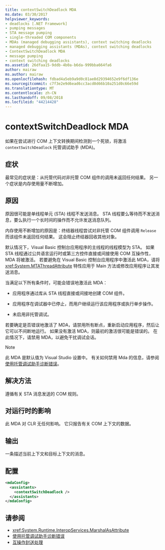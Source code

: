 ```yaml
---
title: contextSwitchDeadlock MDA
ms.date: 03/30/2017
helpviewer_keywords:
- deadlocks [.NET Framework]
- pumping messages
- STA message pumping
- single-threaded COM components
- MDAs (managed debugging assistants), context switching deadlocks
- managed debugging assistants (MDAs), context switching deadlocks
- ContextSwitchDeadlock MDA
- message pumping
- context switching deadlocks
ms.assetid: 26dfaa15-9ddb-4b0a-b6da-999bba664fa6
author: mairaw
ms.author: mairaw
ms.openlocfilehash: fdbad4a5eb9a9d0c81ae8d29394652e9f6df136e
ms.sourcegitcommit: c7f3e2e9d6ead6cc3acd0d66b10a251d0c66e59d
ms.translationtype: MT
ms.contentlocale: zh-CN
ms.lasthandoff: 09/08/2018
ms.locfileid: "44214428"
---
```

# <a name="contextswitchdeadlock-mda"></a>contextSwitchDeadlock MDA

如果在尝试进行 COM 上下文转换期间检测到一个死锁，将激活 `contextSwitchDeadlock` 托管调试助手 (MDA)。

## <a name="symptoms"></a>症状

最常见的症状是：从托管代码对非托管 COM 组件的调用未返回任何结果。  另一个症状是内存使用量不断增加。

## <a name="cause"></a>原因

原因很可能是单线程单元 (STA) 线程不发送消息。 STA 线程要么等待而不发送消息，要么执行一个长时间的操作而不允许发送消息队列。

内存使用不断增加的原因是：终结器线程尝试对非托管 COM 组件调用 `Release` 而该组件未返回任何结果。  这会阻止终结器回收其他对象。

默认情况下，Visual Basic 控制台应用程序的主线程的线程模型为 STA。 如果 STA 线程通过公共语言运行时或第三方控件直接或间接使用 COM 互操作性，MDA 将被激活。  若要避免在 Visual Basic 控制台应用程序中激活此 MDA，请将 <xref:System.MTAThreadAttribute> 特性应用于 Main 方法或修改应用程序让其发送消息。

当满足以下所有条件时，可能会错误地激活此 MDA：

-   应用程序通过库从 STA 线程直接或间接地创建 COM 组件。

-   应用程序在调试器中已停止，而用户继续运行该应用程序或执行单步操作。

-   未启用非托管调试。

若要确定是否错误地激活了 MDA，请禁用所有断点，重新启动应用程序，然后让它可以不间断地运行。 如果没有激活 MDA，则最初的激活很可能是错误的。 在此情况下，请禁用 MDA，以避免干扰调试会话。

> [!NOTE]
> 此 MDA 是默认值为 Visual Studio 设置中。 有关如何禁用 Mda 的信息，请参阅[使用托管调试助手诊断错误](../../../docs/framework/debug-trace-profile/diagnosing-errors-with-managed-debugging-assistants.md#enable-and-disable-mdas)。

## <a name="resolution"></a>解决方法

遵循有关 STA 消息发送的 COM 规则。

## <a name="effect-on-the-runtime"></a>对运行时的影响

此 MDA 对 CLR 无任何影响。 它只报告有关 COM 上下文的数据。

## <a name="output"></a>输出

一条描述当前上下文和目标上下文的消息。

## <a name="configuration"></a>配置

```xml
<mdaConfig>
  <assistants>
    <contextSwitchDeadlock />
  </assistants>
</mdaConfig>
```

## <a name="see-also"></a>请参阅

- <xref:System.Runtime.InteropServices.MarshalAsAttribute>
- [使用托管调试助手诊断错误](../../../docs/framework/debug-trace-profile/diagnosing-errors-with-managed-debugging-assistants.md)
- [互操作封送处理](../../../docs/framework/interop/interop-marshaling.md)
